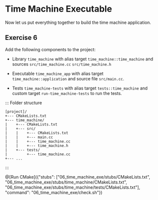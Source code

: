 # Time Machine Executable

Now let us put everything together to build the time machine application.

## Exercise 6

Add the following components to the project:

- Library `time_machine` with alias target `time_machine::time_machine` and sources `src/time_machine.cc` `src/time_machine.h`

- Executable `time_machine_app` with alias target `time_machine::application` and source file `src/main.cc`.

- Tests `time_machine-tests` with alias target `tests::time_machine` and custom target `run-time_machine-tests` to run the tests.

::: Folder structure
```
[project]/
+--- CMakeLists.txt
+--- time_machine/
|    +--- CMakeLists.txt
|    +--- src/
|    |    +--- CMakeLists.txt
|    |    +--- main.cc
|    |    +--- time_machine.cc
|    |    +--- time_machine.h
|    +--- tests/
|         +--- time_machine.cc
+--- ...
```
:::

@[Run CMake]({"stubs": ["06_time_machine_exe/stubs/CMakeLists.txt", "06_time_machine_exe/stubs/time_machine/CMakeLists.txt", "06_time_machine_exe/stubs/time_machine/tests/CMakeLists.txt"], "command": "06_time_machine_exe/check.sh"})
